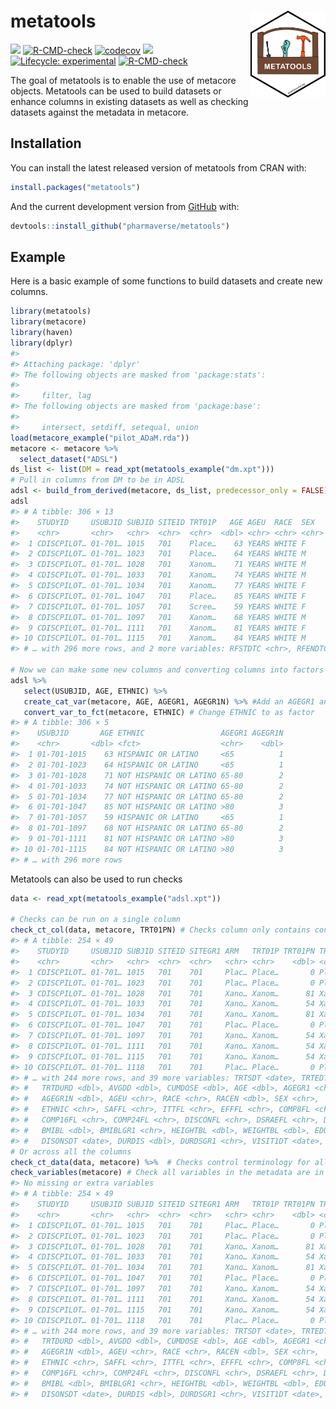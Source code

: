 
<!-- README.md is generated from README.Rmd. Please edit that file -->

# metatools <a href='https://github.com/pharmaverse/metatools'><img src="man/figures/metatools.png" align="right" style="height:139px;"/></a>

<!-- badges: start -->

[<img src="http://pharmaverse.org/shields/metatools.svg"/>](https://pharmaverse.org)
[![R-CMD-check](https://github.com/pharmaverse/metatools/workflows/R-CMD-check/badge.svg)](https://github.com/pharmaverse/metatools/actions)
[![codecov](https://codecov.io/gh/pharmaverse/metatools/branch/main/graph/badge.svg?token=55N5APFLPA)](https://app.codecov.io/gh/pharmaverse/metatools)
[<img src="https://img.shields.io/badge/License-MIT-blue.svg"/>](https://github.com/pharmaverse/metatools/blob/main/LICENSE)
[![Lifecycle:
experimental](https://img.shields.io/badge/lifecycle-experimental-orange.svg)](https://lifecycle.r-lib.org/articles/stages.html#experimental)
[![R-CMD-check](https://github.com/pharmaverse/metatools/actions/workflows/R-CMD-check.yaml/badge.svg)](https://github.com/pharmaverse/metatools/actions/workflows/R-CMD-check.yaml)
<!-- badges: end -->

The goal of metatools is to enable the use of metacore objects.
Metatools can be used to build datasets or enhance columns in existing
datasets as well as checking datasets against the metadata in metacore.

## Installation

You can install the latest released version of metatools from CRAN with:

``` r
install.packages("metatools")
```

And the current development version from
[GitHub](https://github.com/pharmaverse/metatools) with:

``` r
devtools::install_github("pharmaverse/metatools")
```

## Example

Here is a basic example of some functions to build datasets and create
new columns.

``` r
library(metatools)
library(metacore)
library(haven)
library(dplyr)
#> 
#> Attaching package: 'dplyr'
#> The following objects are masked from 'package:stats':
#> 
#>     filter, lag
#> The following objects are masked from 'package:base':
#> 
#>     intersect, setdiff, setequal, union
load(metacore_example("pilot_ADaM.rda"))
metacore <- metacore %>%
  select_dataset("ADSL")
ds_list <- list(DM = read_xpt(metatools_example("dm.xpt")))
# Pull in columns from DM to be in ADSL
adsl <- build_from_derived(metacore, ds_list, predecessor_only = FALSE) 
adsl 
#> # A tibble: 306 × 13
#>    STUDYID     USUBJID SUBJID SITEID TRT01P   AGE AGEU  RACE  SEX   ETHNIC DTHFL
#>    <chr>       <chr>   <chr>  <chr>  <chr>  <dbl> <chr> <chr> <chr> <chr>  <chr>
#>  1 CDISCPILOT… 01-701… 1015   701    Place…    63 YEARS WHITE F     HISPA… ""   
#>  2 CDISCPILOT… 01-701… 1023   701    Place…    64 YEARS WHITE M     HISPA… ""   
#>  3 CDISCPILOT… 01-701… 1028   701    Xanom…    71 YEARS WHITE M     NOT H… ""   
#>  4 CDISCPILOT… 01-701… 1033   701    Xanom…    74 YEARS WHITE M     NOT H… ""   
#>  5 CDISCPILOT… 01-701… 1034   701    Xanom…    77 YEARS WHITE F     NOT H… ""   
#>  6 CDISCPILOT… 01-701… 1047   701    Place…    85 YEARS WHITE F     NOT H… ""   
#>  7 CDISCPILOT… 01-701… 1057   701    Scree…    59 YEARS WHITE F     HISPA… ""   
#>  8 CDISCPILOT… 01-701… 1097   701    Xanom…    68 YEARS WHITE M     NOT H… ""   
#>  9 CDISCPILOT… 01-701… 1111   701    Xanom…    81 YEARS WHITE F     NOT H… ""   
#> 10 CDISCPILOT… 01-701… 1115   701    Xanom…    84 YEARS WHITE M     NOT H… ""   
#> # … with 296 more rows, and 2 more variables: RFSTDTC <chr>, RFENDTC <chr>

# Now we can make some new columns and converting columns into factors
adsl %>%
   select(USUBJID, AGE, ETHNIC) %>% 
   create_cat_var(metacore, AGE, AGEGR1, AGEGR1N) %>% #Add an AGEGR1 and AGEGR1N column
   convert_var_to_fct(metacore, ETHNIC) # Change ETHNIC to as factor 
#> # A tibble: 306 × 5
#>    USUBJID       AGE ETHNIC                 AGEGR1 AGEGR1N
#>    <chr>       <dbl> <fct>                  <chr>    <dbl>
#>  1 01-701-1015    63 HISPANIC OR LATINO     <65          1
#>  2 01-701-1023    64 HISPANIC OR LATINO     <65          1
#>  3 01-701-1028    71 NOT HISPANIC OR LATINO 65-80        2
#>  4 01-701-1033    74 NOT HISPANIC OR LATINO 65-80        2
#>  5 01-701-1034    77 NOT HISPANIC OR LATINO 65-80        2
#>  6 01-701-1047    85 NOT HISPANIC OR LATINO >80          3
#>  7 01-701-1057    59 HISPANIC OR LATINO     <65          1
#>  8 01-701-1097    68 NOT HISPANIC OR LATINO 65-80        2
#>  9 01-701-1111    81 NOT HISPANIC OR LATINO >80          3
#> 10 01-701-1115    84 NOT HISPANIC OR LATINO >80          3
#> # … with 296 more rows
```

Metatools can also be used to run checks

``` r
data <- read_xpt(metatools_example("adsl.xpt"))

# Checks can be run on a single column
check_ct_col(data, metacore, TRT01PN) # Checks column only contains control terminology
#> # A tibble: 254 × 49
#>    STUDYID     USUBJID SUBJID SITEID SITEGR1 ARM   TRT01P TRT01PN TRT01A TRT01AN
#>    <chr>       <chr>   <chr>  <chr>  <chr>   <chr> <chr>    <dbl> <chr>    <dbl>
#>  1 CDISCPILOT… 01-701… 1015   701    701     Plac… Place…       0 Place…       0
#>  2 CDISCPILOT… 01-701… 1023   701    701     Plac… Place…       0 Place…       0
#>  3 CDISCPILOT… 01-701… 1028   701    701     Xano… Xanom…      81 Xanom…      81
#>  4 CDISCPILOT… 01-701… 1033   701    701     Xano… Xanom…      54 Xanom…      54
#>  5 CDISCPILOT… 01-701… 1034   701    701     Xano… Xanom…      81 Xanom…      81
#>  6 CDISCPILOT… 01-701… 1047   701    701     Plac… Place…       0 Place…       0
#>  7 CDISCPILOT… 01-701… 1097   701    701     Xano… Xanom…      54 Xanom…      54
#>  8 CDISCPILOT… 01-701… 1111   701    701     Xano… Xanom…      54 Xanom…      54
#>  9 CDISCPILOT… 01-701… 1115   701    701     Xano… Xanom…      54 Xanom…      54
#> 10 CDISCPILOT… 01-701… 1118   701    701     Plac… Place…       0 Place…       0
#> # … with 244 more rows, and 39 more variables: TRTSDT <date>, TRTEDT <date>,
#> #   TRTDURD <dbl>, AVGDD <dbl>, CUMDOSE <dbl>, AGE <dbl>, AGEGR1 <chr>,
#> #   AGEGR1N <dbl>, AGEU <chr>, RACE <chr>, RACEN <dbl>, SEX <chr>,
#> #   ETHNIC <chr>, SAFFL <chr>, ITTFL <chr>, EFFFL <chr>, COMP8FL <chr>,
#> #   COMP16FL <chr>, COMP24FL <chr>, DISCONFL <chr>, DSRAEFL <chr>, DTHFL <chr>,
#> #   BMIBL <dbl>, BMIBLGR1 <chr>, HEIGHTBL <dbl>, WEIGHTBL <dbl>, EDUCLVL <dbl>,
#> #   DISONSDT <date>, DURDIS <dbl>, DURDSGR1 <chr>, VISIT1DT <date>, …
# Or across all the columns 
check_ct_data(data, metacore) %>%  # Checks control terminology for all columns 
check_variables(metacore) # Check all variables in the metadata are in the dataset and there aren't any extra columns 
#> No missing or extra variables
#> # A tibble: 254 × 49
#>    STUDYID     USUBJID SUBJID SITEID SITEGR1 ARM   TRT01P TRT01PN TRT01A TRT01AN
#>    <chr>       <chr>   <chr>  <chr>  <chr>   <chr> <chr>    <dbl> <chr>    <dbl>
#>  1 CDISCPILOT… 01-701… 1015   701    701     Plac… Place…       0 Place…       0
#>  2 CDISCPILOT… 01-701… 1023   701    701     Plac… Place…       0 Place…       0
#>  3 CDISCPILOT… 01-701… 1028   701    701     Xano… Xanom…      81 Xanom…      81
#>  4 CDISCPILOT… 01-701… 1033   701    701     Xano… Xanom…      54 Xanom…      54
#>  5 CDISCPILOT… 01-701… 1034   701    701     Xano… Xanom…      81 Xanom…      81
#>  6 CDISCPILOT… 01-701… 1047   701    701     Plac… Place…       0 Place…       0
#>  7 CDISCPILOT… 01-701… 1097   701    701     Xano… Xanom…      54 Xanom…      54
#>  8 CDISCPILOT… 01-701… 1111   701    701     Xano… Xanom…      54 Xanom…      54
#>  9 CDISCPILOT… 01-701… 1115   701    701     Xano… Xanom…      54 Xanom…      54
#> 10 CDISCPILOT… 01-701… 1118   701    701     Plac… Place…       0 Place…       0
#> # … with 244 more rows, and 39 more variables: TRTSDT <date>, TRTEDT <date>,
#> #   TRTDURD <dbl>, AVGDD <dbl>, CUMDOSE <dbl>, AGE <dbl>, AGEGR1 <chr>,
#> #   AGEGR1N <dbl>, AGEU <chr>, RACE <chr>, RACEN <dbl>, SEX <chr>,
#> #   ETHNIC <chr>, SAFFL <chr>, ITTFL <chr>, EFFFL <chr>, COMP8FL <chr>,
#> #   COMP16FL <chr>, COMP24FL <chr>, DISCONFL <chr>, DSRAEFL <chr>, DTHFL <chr>,
#> #   BMIBL <dbl>, BMIBLGR1 <chr>, HEIGHTBL <dbl>, WEIGHTBL <dbl>, EDUCLVL <dbl>,
#> #   DISONSDT <date>, DURDIS <dbl>, DURDSGR1 <chr>, VISIT1DT <date>, …
```
